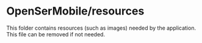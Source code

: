 # OpenSerMobile/resources

This folder contains resources (such as images) needed by the application. This file can
be removed if not needed.

